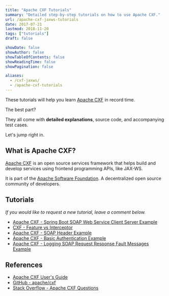 ```yaml
---
title: "Apache CXF Tutorials"
summary: "Detailed step-by-step tutorials on how to use Apache CXF."
url: /apache-cxf-jaxws-tutorials
date: 2017-07-21
lastmod: 2018-11-20
tags: ["tutorials"]
draft: false

showDate: false
showAuthor: false
showTableOfContents: false
showReadingTime: false
showPagination: false

aliases:
  - /cxf-jaxws/
  - /apache-cxf-tutorials
---
```


These tutorials will help you learn [Apache CXF](https://en.wikipedia.org/wiki/Apache_CXF) in record time.

The best part?

They all come with **detailed explanations**, source code, and accompanying test cases.

Let's jump right in.

## What is Apache CXF?

[Apache CXF](http://cxf.apache.org/) is an open source services framework that helps build and develop services using frontend programming APIs, like JAX-WS.

It is part of the [Apache Software Foundation](https://www.apache.org/). A decentralized open source community of developers.

## Tutorials

_If you would like to request a new tutorial, leave a comment below._

* [Apache CXF - Spring Boot SOAP Web Service Client Server Example](/apache-cxf-spring-boot-soap-web-service-client-server-example.html)
* [CXF - Feature vs Interceptor](/cxf-feature-vs-interceptor.html)
* [Apache CXF - SOAP Header Example](/apache-cxf-soap-header-example.html)
* [Apache CXF - Basic Authentication Example](/apache-cxf-basic-authentication-example.html)
* [Apache CXF - Logging SOAP Request Response Fault Messages Example](/apache-cxf-logging-soap-request-response-fault-messages-example.html)

## References

* [Apache CXF User's Guide](http://cxf.apache.org/docs/index.html)
* [GitHub - apache/cxf](https://github.com/apache/cxf)
* [Stack Overflow - Apache CXF Questions](https://stackoverflow.com/questions/tagged/cxf)
